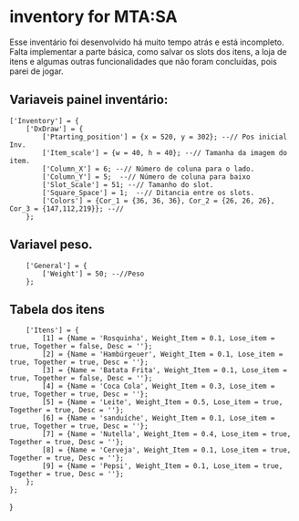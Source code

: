 # inventory for MTA:SA

Esse inventário foi desenvolvido há muito tempo atrás e está incompleto. Falta implementar a parte básica, como salvar os slots dos itens, a loja de itens e algumas outras funcionalidades que não foram concluídas, pois parei de jogar.

## Variaveis painel inventário:

	['Inventory'] = {
		['DxDraw'] = {
			['Ptarting_position'] = {x = 520, y = 302}; --// Pos inicial Inv.
			['Item_scale'] = {w = 40, h = 40}; --// Tamanha da imagem do item.
			['Column_X'] = 6; --// Número de coluna para o lado.
			['Column_Y'] = 5;  --// Número de coluna para baixo
			['Slot_Scale'] = 51; --// Tamanho do slot.
			['Square_Space'] = 1;  --// Ditancia entre os slots.
			['Colors'] = {Cor_1 = {36, 36, 36}, Cor_2 = {26, 26, 26}, Cor_3 = {147,112,219}}; --// 
		};

## Variavel peso.
		['General'] = {
			['Weight'] = 50; --//Peso
		};

## Tabela dos itens
		['Itens'] = {
			[1] = {Name = 'Rosquinha', Weight_Item = 0.1, Lose_item = true, Together = false, Desc = ''};
			[2] = {Name = 'Hambúrgeuer', Weight_Item = 0.1, Lose_item = true, Together = true, Desc = ''};
			[3] = {Name = 'Batata Frita', Weight_Item = 0.1, Lose_item = true, Together = false, Desc = ''};
			[4] = {Name = 'Coca Cola', Weight_Item = 0.3, Lose_item = true, Together = true, Desc = ''};
			[5] = {Name = 'Leite', Weight_Item = 0.5, Lose_item = true, Together = true, Desc = ''};
			[6] = {Name = 'sanduíche', Weight_Item = 0.1, Lose_item = true, Together = true, Desc = ''};
			[7] = {Name = 'Nutella', Weight_Item = 0.4, Lose_item = true, Together = true, Desc = ''};
			[8] = {Name = 'Cerveja', Weight_Item = 0.1, Lose_item = true, Together = true, Desc = ''};
			[9] = {Name = 'Pepsi', Weight_Item = 0.1, Lose_item = true, Together = true, Desc = ''};
		};
	};
}

